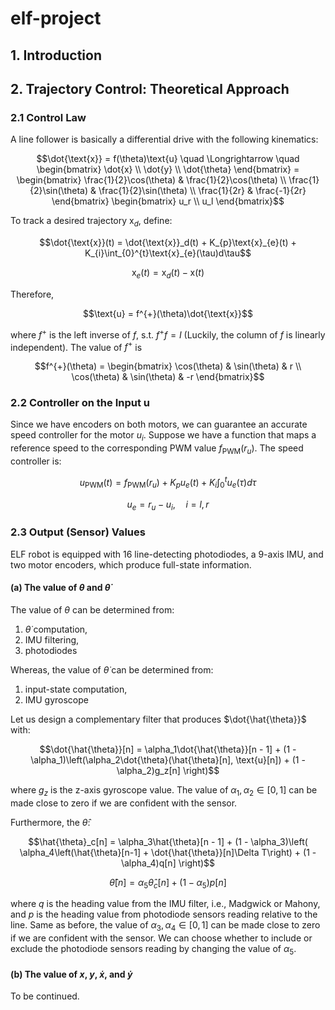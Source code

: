 # elf-project


## 1. Introduction


## 2. Trajectory Control: Theoretical Approach


### 2.1 Control Law
A line follower is basically a differential drive with the following kinematics:

$$\dot{\text{x}} = f(\theta)\text{u} \quad \Longrightarrow \quad \begin{bmatrix} \dot{x} \\ \dot{y} \\ \dot{\theta} \end{bmatrix} = \begin{bmatrix} \frac{1}{2}\cos(\theta) & \frac{1}{2}\cos(\theta) \\ \frac{1}{2}\sin(\theta) & \frac{1}{2}\sin(\theta) \\ \frac{1}{2r} & \frac{-1}{2r} \end{bmatrix} \begin{bmatrix} u_r \\ u_l \end{bmatrix}$$

To track a desired trajectory $\text{x}_{d}$, define:

$$\dot{\text{x}}(t) = \dot{\text{x}}_d(t) + K_{p}\text{x}_{e}(t) + K_{i}\int_{0}^{t}\text{x}_{e}(\tau)d\tau$$

$$\text{x}_e(t) = \text{x}_d(t) - \text{x}(t)$$

Therefore,

$$\text{u} = f^{+}(\theta)\dot{\text{x}}$$

where $f^{+}$ is the  left inverse of $f$, s.t. $f^{+}f=I$ (Luckily, the column of $f$ is linearly independent). The value of $f^{+}$ is

$$f^{+}(\theta) = \begin{bmatrix} \cos(\theta) & \sin(\theta) & r \\ \cos(\theta) & \sin(\theta) & -r \end{bmatrix}$$


### 2.2 Controller on the Input $\text{u}$
Since we have encoders on both motors, we can guarantee an accurate speed controller for the motor $u_i$. Suppose we have a function that maps a reference speed to the corresponding PWM value $f_{\text{PWM}}(r_u)$. The speed controller is:

$$u_{\text{PWM}}(t) = f_{\text{PWM}}(r_u) + K_pu_e(t) + K_i\int_{0}^{t}u_e(\tau)d\tau$$

$$u_e = r_u - u_i, \quad i=l,r$$



### 2.3 Output (Sensor) Values
ELF robot is equipped with 16 line-detecting photodiodes, a 9-axis IMU, and two motor encoders, which produce full-state information.


#### (a) The value of $\theta$ and $\dot{\theta}$
The value of $\theta$ can be determined from:
1. $\dot{\theta}$ computation, 
2. IMU filtering,
3. photodiodes

Whereas, the value of $\dot{\theta}$ can be determined from:
1. input-state computation,
2. IMU gyroscope

Let us design a complementary filter that produces $\dot{\hat{\theta}}$ with:

$$\dot{\hat{\theta}}[n] = \alpha_1\dot{\hat{\theta}}[n - 1] + (1 - \alpha_1)\left(\alpha_2\dot{\theta}(\hat{\theta}[n], \text{u}[n]) + (1 - \alpha_2)g_z[n] \right)$$

where $g_z$ is the z-axis gyroscope value. The value of $\alpha_1, \alpha_2 \in [0, 1]$ can be made close to zero if we are confident with the sensor.

Furthermore, the $\hat{\theta}$:

$$\hat{\theta}_c[n] = \alpha_3\hat{\theta}[n - 1] + (1 - \alpha_3)\left( \alpha_4\left(\hat{\theta}[n-1] + \dot{\hat{\theta}}[n]\Delta T\right) + (1 - \alpha_4)q[n] \right)$$

$$\hat{\theta}[n] = \alpha_5\hat{\theta}_c[n] + (1-\alpha_5)p[n]$$

where $q$ is the heading value from the IMU filter, i.e., Madgwick or Mahony, and $p$ is the heading value from photodiode sensors reading relative to the line. Same as before, the value of $\alpha_3, \alpha_4 \in [0, 1]$ can be made close to zero if we are confident with the sensor. We can choose whether to include or exclude the photodiode sensors reading by changing the value of $\alpha_5$.


#### (b) The value of $x$, $y$, $\dot{x}$, and $\dot{y}$ 

To be continued.